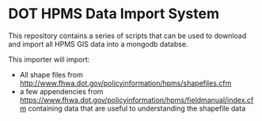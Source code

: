 DOT HPMS Data Import System
===========================

This repository contains a series of scripts that can be used to download and import all
HPMS GIS data into a mongodb databse.

This importer will import:
* All shape files from http://www.fhwa.dot.gov/policyinformation/hpms/shapefiles.cfm
* a few appendencies from https://www.fhwa.dot.gov/policyinformation/hpms/fieldmanual/index.cfm containing data that are useful to understanding the shapefile data 
